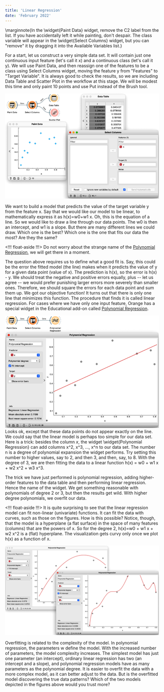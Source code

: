 ```yaml
---
title: 'Linear Regression'
date: 'February 2022'
---
```


\marginnote{In the \widget{Paint Data} widget, remove the C2 label from the list. If you have accidentally left it while painting, don't despair. The class variable will appear in the \widget{Select Columns} widget, but you can "remove" it by dragging it into the Available Variables list.} 

For a start, let us construct a very simple data set. It will contain just one continuous input feature (let's call it x) and a continuous class (let's call it y). We will use Paint Data, and then reassign one of the features to be a class using Select Columns widget, moving the feature y from "Features" to "Target Variable". It is always good to check the results, so we are including Data Table and Scatter Plot in the workflow at this stage. We will be modest this time and only paint 10 points and use Put instead of the Brush tool.

![](paint.png)

We want to build a model that predicts the value of the target variable y from the feature x. Say that we would like our model to be linear, to mathematically express it as h(x)=w0+w1 x. Oh, this is the equation of a line. So we would like to draw a line through our data points. The w0 is then an intercept, and w1 is a slope. But there are many different lines we could draw. Which one is the best? Which one is the one that fits our data the most? Are they the same?

<!!! float-aside !!!>
Do not worry about the strange name of the [Polynomial Regression](https://orangedatamining.com/widget-catalog/educational/polynomial-regression/), we will get there in a moment.

The question above requires us to define what a good fit is. Say, this could be the error the fitted model (the line) makes when it predicts the value of y for a given data point (value of x). The prediction is h(x), so the error is h(x) - y. We should treat the negative and positive errors equally, plus -- let us agree -- we would prefer punishing larger errors more severely than smaller ones. Therefore, we should square the errors for each data point and sum them up. We got our objective function! It turns out that there is only one line that minimizes this function. The procedure that finds it is called linear regression. For cases where we have only one input feature, Orange has a special widget in the Educational add-on called [Polynomial Regression](https://orangedatamining.com/widget-catalog/educational/polynomial-regression/).

![](line.png
)
Looks ok, except that these data points do not appear exactly on the line. We could say that the linear model is perhaps too simple for our data set. Here is a trick: besides the column $x$, the widget \widget{Polynomial Regression} can add columns x^2, x^3, ..., x^n to our data set. The number n is a degree of polynomial expansion the widget performs. Try setting this number to higher values, say to 2, and then 3, and then, say, to 8. With the degree of 3, we are then fitting the data to a linear function h(x) = w0 + w1 x + w2 x^2 + w3 x^3.

The trick we have just performed is polynomial regression, adding higher-order features to the data table and then performing linear regression. Hence the name of the widget. We get something reasonable with polynomials of degree 2 or 3, but then the results get wild. With higher degree polynomials, we overfit our data.

<!!! float-aside !!!>
It is quite surprising to see that the linear regression model can fit non-linear (univariate) functions. It can fit the data with curves, such as those on the figures. How is this possible? Notice, though, that the model is a hyperplane (a flat surface) in the space of many features (columns) that are the powers of x. So for the degree 2, h(x)=w0 + w1 x + w2 x^2 is a (flat) hyperplane. The visualization gets curvy only once we plot h(x) as a function of x.

![](overfitting.png)

Overfitting is related to the complexity of the model. In polynomial regression, the parameters w define the model. With the increased number of parameters, the model complexity increases. The simplest model has just one parameter (an intercept), ordinary linear regression has two (an intercept and a slope), and polynomial regression models have as many parameters as the polynomial degree. It is easier to overfit the data with a more complex model, as it can better adjust to the data. But is the overfitted model discovering the true data patterns? Which of the two models depicted in the figures above would you trust more?
